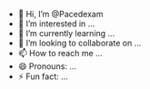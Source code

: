 - 👋 Hi, I’m @Pacedexam
- 👀 I’m interested in ...
- 🌱 I’m currently learning ...
- 💞️ I’m looking to collaborate on ...
- 📫 How to reach me ...
- 😄 Pronouns: ...
- ⚡ Fun fact: ...

<!---
Pacedexam/Pacedexam is a ✨ special ✨ repository because its `README.md` (this file) appears on your GitHub profile.
You can click the Preview link to take a look at your changes.
--->
